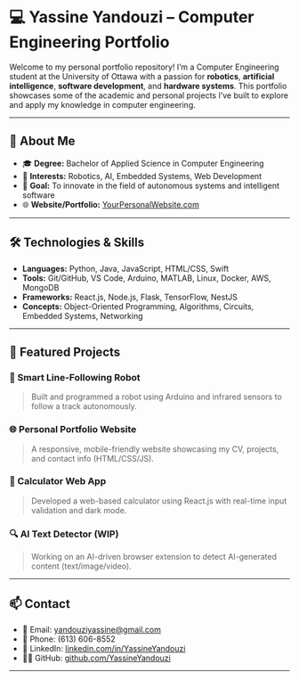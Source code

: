 # 💻 Yassine Yandouzi – Computer Engineering Portfolio

Welcome to my personal portfolio repository! I’m a Computer Engineering student at the University of Ottawa with a passion for **robotics**, **artificial intelligence**, **software development**, and **hardware systems**. This portfolio showcases some of the academic and personal projects I’ve built to explore and apply my knowledge in computer engineering.

---

## 🧠 About Me

- 🎓 **Degree:** Bachelor of Applied Science in Computer Engineering  
- 🎯 **Interests:** Robotics, AI, Embedded Systems, Web Development  
- 🚀 **Goal:** To innovate in the field of autonomous systems and intelligent software  
- 🌐 **Website/Portfolio:** [YourPersonalWebsite.com](https://yourwebsite.com)

---

## 🛠️ Technologies & Skills

- **Languages:** Python, Java, JavaScript, HTML/CSS, Swift  
- **Tools:** Git/GitHub, VS Code, Arduino, MATLAB, Linux, Docker, AWS, MongoDB  
- **Frameworks:** React.js, Node.js, Flask, TensorFlow, NestJS  
- **Concepts:** Object-Oriented Programming, Algorithms, Circuits, Embedded Systems, Networking

---

## 📁 Featured Projects

### 🤖 Smart Line-Following Robot
> Built and programmed a robot using Arduino and infrared sensors to follow a track autonomously.

### 🌐 Personal Portfolio Website
> A responsive, mobile-friendly website showcasing my CV, projects, and contact info (HTML/CSS/JS).

### 🧮 Calculator Web App
> Developed a web-based calculator using React.js with real-time input validation and dark mode.

### 🔍 AI Text Detector (WIP)
> Working on an AI-driven browser extension to detect AI-generated content (text/image/video).

---

## 📫 Contact

- 📧 Email: yandouziyassine@gmail.com  
- 📱 Phone: (613) 606-8552  
- 🔗 LinkedIn: [linkedin.com/in/YassineYandouzi](https://linkedin.com/in/YassineYandouzi)  
- 🧑‍💻 GitHub: [github.com/YassineYandouzi](https://github.com/YassineYandouzi)

---
